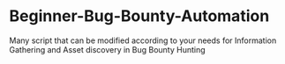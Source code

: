# Beginner-Bug-Bounty-Automation
Many script that can be modified according to your needs for Information Gathering and Asset discovery in Bug Bounty Hunting
